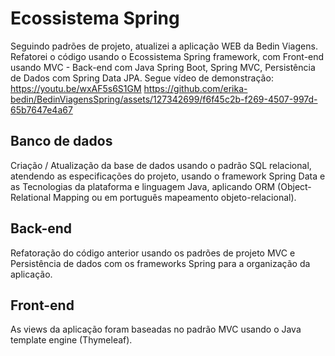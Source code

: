 # Ecossistema Spring
Seguindo padrões de projeto, atualizei a aplicação WEB da Bedin Viagens. Refatorei o código usando o Ecossistema Spring framework, com Front-end usando MVC - Back-end com Java Spring Boot, Spring MVC, Persistência de Dados com Spring Data JPA. Segue vídeo de demonstração: https://youtu.be/wxAF5s6S1GM
https://github.com/erika-bedin/BedinViagensSpring/assets/127342699/f6f45c2b-f269-4507-997d-65b7647e4a67

## Banco de dados 
Criação / Atualização da base de dados usando o padrão SQL relacional, atendendo as especificações do projeto, usando o framework Spring Data e as Tecnologias da plataforma e linguagem Java, aplicando ORM (Object-Relational Mapping ou em português mapeamento objeto-relacional).  
 
## Back-end 
Refatoração do código anterior usando os padrões de projeto MVC e Persistência de dados com os frameworks Spring para a organização da aplicação. 
  
## Front-end 
As views da aplicação foram baseadas no padrão MVC usando o Java template engine (Thymeleaf).  
